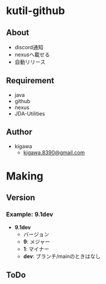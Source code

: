 # kutil-github

## About

* discord通知
* nexusへ載せる
* 自動リリース

## Requirement

* java
* github
* nexus
* JDA-Utilities

## Author

* kigawa
  * kigawa.8390@gmail.com

# Making

## Version

### Example: 9.1dev

* **9.1dev**
  * バージョン
  * **9**: メジャー
  * **1**: マイナー
  * **dev**: ブランチ/mainのときはなし

## ToDo
